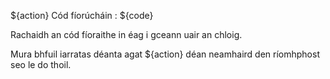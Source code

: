 ${action} Cód fíorúcháin : ${code}

Rachaidh an cód fíoraithe in éag i gceann uair an chloig.

Mura bhfuil iarratas déanta agat ${action} déan neamhaird den ríomhphost seo le do thoil.
